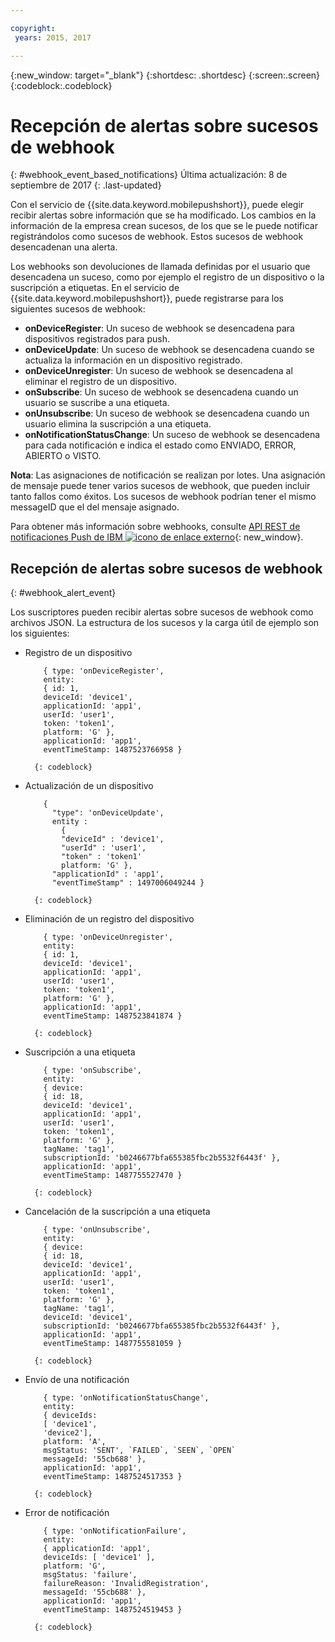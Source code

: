 ```yaml
---

copyright:
 years: 2015, 2017

---
```


{:new_window: target="_blank"}
{:shortdesc: .shortdesc}
{:screen:.screen}
{:codeblock:.codeblock}

# Recepción de alertas sobre sucesos de webhook
{: #webhook_event_based_notifications}
Última actualización: 8 de septiembre de 2017
{: .last-updated}


Con el servicio de {{site.data.keyword.mobilepushshort}}, puede elegir recibir alertas sobre información que se ha modificado. Los cambios en la información de la empresa crean sucesos, de los que se le puede notificar registrándolos como sucesos de webhook. Estos sucesos de webhook desencadenan una alerta. 

Los webhooks son devoluciones de llamada definidas por el usuario que desencadena un suceso, como por ejemplo el registro de un dispositivo o la suscripción a etiquetas. En el servicio de {{site.data.keyword.mobilepushshort}}, puede registrarse para los siguientes sucesos de webhook: 

- **onDeviceRegister**: Un suceso de webhook se desencadena para dispositivos registrados para push.
- **onDeviceUpdate**: Un suceso de webhook se desencadena cuando se actualiza la información en un dispositivo registrado.
- **onDeviceUnregister**: Un suceso de webhook se desencadena al eliminar el registro de un dispositivo. 
- **onSubscribe**: Un suceso de webhook se desencadena cuando un usuario se suscribe a una etiqueta.
- **onUnsubscribe**: Un suceso de webhook se desencadena cuando un usuario elimina la suscripción a una etiqueta.
- **onNotificationStatusChange**: Un suceso de webhook se desencadena para cada notificación e indica el estado como ENVIADO, ERROR, ABIERTO o VISTO.


**Nota**: Las asignaciones de notificación se realizan por lotes. Una asignación de mensaje puede tener varios sucesos de webhook, que pueden incluir tanto fallos como éxitos. 
Los sucesos de webhook podrían tener el mismo messageID que el del mensaje asignado. 

Para obtener más información sobre webhooks, consulte [API REST de notificaciones Push de IBM ![icono de enlace externo](../../icons/launch-glyph.svg "icono de enlace externo")](https://console.bluemix.net/apidocs/800-push-notifications){: new_window}.

## Recepción de alertas sobre sucesos de webhook
{: #webhook_alert_event}

Los suscriptores pueden recibir alertas sobre sucesos de webhook como archivos JSON. La estructura de los sucesos y la carga útil de ejemplo son los siguientes:

- Registro de un dispositivo
	```
		{ type: 'onDeviceRegister',
		entity:
		{ id: 1,
		deviceId: 'device1',
		applicationId: 'app1',
		userId: 'user1',
		token: 'token1',
		platform: 'G' },
		applicationId: 'app1',
		eventTimeStamp: 1487523766958 }
	```
		{: codeblock}

- Actualización de un dispositivo

	```
		{
		  "type": 'onDeviceUpdate',
		  entity : 
			{
		    "deviceId" : 'device1',
		    "userId" : 'user1',
		    "token" : 'token1'
		  	platform: 'G' },
		  "applicationId" : 'app1',
		  "eventTimeStamp" : 1497006049244 }
	```
		{: codeblock}

- Eliminación de un registro del dispositivo
	```
		{ type: 'onDeviceUnregister',
		entity:
		{ id: 1,
		deviceId: 'device1',
		applicationId: 'app1',
		userId: 'user1',
		token: 'token1',
		platform: 'G' },
		applicationId: 'app1',
		eventTimeStamp: 1487523841874 }
	```
		{: codeblock}

- Suscripción a una etiqueta
	```
		{ type: 'onSubscribe',
		entity:
		{ device:
		{ id: 18,
		deviceId: 'device1',
		applicationId: 'app1',
		userId: 'user1',
		token: 'token1',
		platform: 'G' },
		tagName: 'tag1',
		subscriptionId: 'b0246677bfa655385fbc2b5532f6443f' },
		applicationId: 'app1',
		eventTimeStamp: 1487755527470 }
	```
		{: codeblock}

- Cancelación de la suscripción a una etiqueta
	```
		{ type: 'onUnsubscribe',
		entity:
		{ device:
		{ id: 18,
		deviceId: 'device1',
		applicationId: 'app1',
		userId: 'user1',
		token: 'token1',
		platform: 'G' },
		tagName: 'tag1',
		deviceId: 'device1',
		subscriptionId: 'b0246677bfa655385fbc2b5532f6443f' },
		applicationId: 'app1',
		eventTimeStamp: 1487755581059 }
	```
		{: codeblock}

- Envío de una notificación
	```
		{ type: 'onNotificationStatusChange',
		entity:
		{ deviceIds:
		[ 'device1',
		'device2'],
		platform: 'A',
		msgStatus: 'SENT', `FAILED`, `SEEN`, `OPEN`
		messageId: '55cb688' },
		applicationId: 'app1',
		eventTimeStamp: 1487524517353 }
	```
		{: codeblock}

- Error de notificación
	```
		{ type: 'onNotificationFailure',
		entity:
		{ applicationId: 'app1',
		deviceIds: [ 'device1' ],
		platform: 'G',
		msgStatus: 'failure',
		failureReason: 'InvalidRegistration',
		messageId: '55cb688' },
		applicationId: 'app1',
		eventTimeStamp: 1487524519453 }
	```
		{: codeblock}

